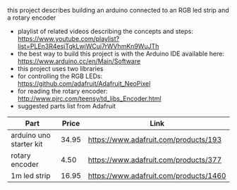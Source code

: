 this project describes building an arduino connected to an RGB led strip and a rotary encoder 
* playlist of related videos describing the concepts and steps: https://www.youtube.com/playlist?list=PLEn3R4esjTgkLwjWCui7rWVhmKn9WuJTh
* the best way to build this project is with the Arduino IDE available here: https://www.arduino.cc/en/Main/Software
* this project uses two libraries
 * for controlling the RGB LEDs: https://github.com/adafruit/Adafruit_NeoPixel
 * for reading the rotary encoder: http://www.pjrc.com/teensy/td_libs_Encoder.html
* suggested parts list from Adafruit


| Part | Price | Link |                                     
|------|-------|------|
| arduino uno starter kit | 34.95 | https://www.adafruit.com/products/193 |
| rotary encoder | 4.50 | https://www.adafruit.com/products/377 |
| 1m led strip | 16.95 | https://www.adafruit.com/products/1460 |
